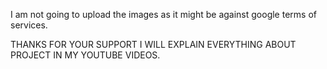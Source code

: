 
I am not going to upload the images as it might be against google terms of services.

THANKS FOR YOUR SUPPORT I WILL EXPLAIN EVERYTHING ABOUT PROJECT IN MY YOUTUBE VIDEOS.
